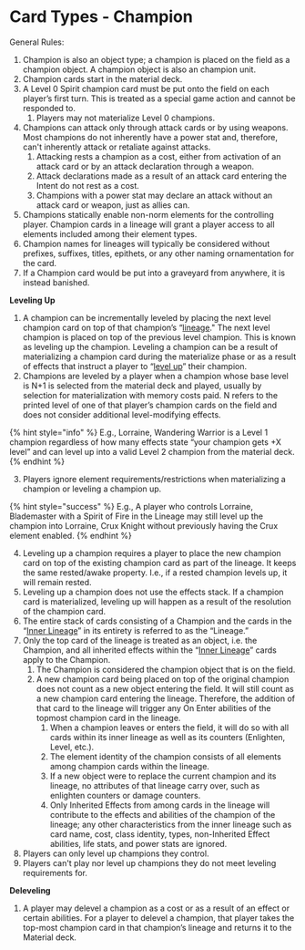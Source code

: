# Card Types - Champion

General Rules:

1. Champion is also an object type; a champion is placed on the field as a champion object. A champion object is also an champion unit.
2. Champion cards start in the material deck.
3. A Level 0 Spirit champion card must be put onto the field on each player’s first turn. This is treated as a special game action and cannot be responded to.
   1. Players may not materialize Level 0 champions.
4. Champions can attack only through attack cards or by using weapons. Most champions do not inherently have a power stat and, therefore, can't inherently attack or retaliate against attacks.
   1. Attacking rests a champion as a cost, either from activation of an attack card or by an attack declaration through a weapon.
   2. Attack declarations made as a result of an attack card entering the Intent do not rest as a cost.
   3. Champions with a power stat may declare an attack without an attack card or weapon, just as allies can.
5. Champions statically enable non-norm elements for the controlling player. Champion cards in a lineage will grant a player access to all elements included among their element types.
6. Champion names for lineages will typically be considered without prefixes, suffixes, titles, epithets, or any other naming ornamentation for the card.
7. If a Champion card would be put into a graveyard from anywhere, it is instead banished.



**Leveling Up**

1. A champion can be incrementally leveled by placing the next level champion card on top of that champion’s “[lineage](../../glossary/game-terms.md#lineage-term)." The next level champion is placed on top of the previous level champion. This is known as leveling up the champion. Leveling a champion can be a result of materializing a champion card during the materialize phase or as a result of effects that instruct a player to “[level up](../../glossary/game-terms.md#level-up)” their champion.
2. Champions are leveled by a player when a champion whose base level is N+1 is selected from the material deck and played, usually by selection for materialization with memory costs paid. N refers to the printed level of one of that player’s champion cards on the field and does not consider additional level-modifying effects.

{% hint style="info" %}
E.g., Lorraine, Wandering Warrior is a Level 1 champion regardless of how many effects state “your champion gets +X level” and can level up into a valid Level 2 champion from the material deck.
{% endhint %}

3. Players ignore element requirements/restrictions when materializing a champion or leveling a champion up.

{% hint style="success" %}
E.g., A player who controls Lorraine, Blademaster with a Spirit of Fire in the Lineage may still level up the champion into Lorraine, Crux Knight without previously having the Crux element enabled.
{% endhint %}

4. Leveling up a champion requires a player to place the new champion card on top of the existing champion card as part of the lineage. It keeps the same rested/awake property. I.e., if a rested champion levels up, it will remain rested.
5. Leveling up a champion does not use the effects stack. If a champion card is materialized, leveling up will happen as a result of the resolution of the champion card.
6. The entire stack of cards consisting of a Champion and the cards in the “[Inner Lineage](../../game-mechanics/game-mechanics-game-zones/game-zones-object-specific-zones.md#inner-lineage)” in its entirety is referred to as the “Lineage.”
7. Only the top card of the lineage is treated as an object, i.e. the Champion, and all inherited effects within the “[Inner Lineage](../../game-mechanics/game-mechanics-game-zones/game-zones-object-specific-zones.md#inner-lineage)” cards apply to the Champion.
   1. The Champion is considered the champion object that is on the field.
   2. A new champion card being placed on top of the original champion does not count as a new object entering the field. It will still count as a new champion card entering the lineage. Therefore, the addition of that card to the lineage will trigger any On Enter abilities of the topmost champion card in the lineage.
      1. When a champion leaves or enters the field, it will do so with all cards within its inner lineage as well as its counters (Enlighten, Level, etc.).
      2. The element identity of the champion consists of all elements among champion cards within the lineage.
      3. If a new object were to replace the current champion and its lineage, no attributes of that lineage carry over, such as enlighten counters or damage counters.
      4. Only Inherited Effects from among cards in the lineage will contribute to the effects and abilities of the champion of the lineage; any other characteristics from the inner lineage such as card name, cost, class identity, types, non-Inherited Effect abilities, life stats, and power stats are ignored.
8. Players can only level up champions they control.
9. Players can't play nor level up champions they do not meet leveling requirements for.



**Deleveling**

1. A player may delevel a champion as a cost or as a result of an effect or certain abilities. For a player to delevel a champion, that player takes the top-most champion card in that champion’s lineage and returns it to the Material deck.



